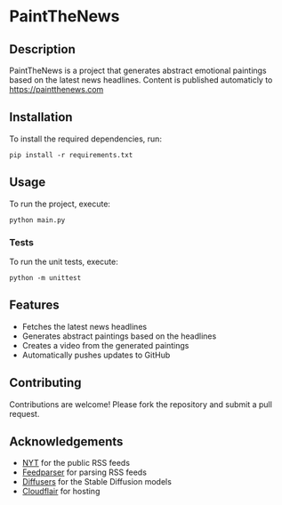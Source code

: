 # PaintTheNews

## Description
PaintTheNews is a project that generates abstract emotional paintings based on the latest news headlines.  Content is published automaticly to https://paintthenews.com

## Installation
To install the required dependencies, run:
```
pip install -r requirements.txt
```

## Usage
To run the project, execute:
```
python main.py
```

### Tests
To run the unit tests, execute:
```
python -m unittest
```

## Features
- Fetches the latest news headlines
- Generates abstract paintings based on the headlines
- Creates a video from the generated paintings
- Automatically pushes updates to GitHub

## Contributing
Contributions are welcome! Please fork the repository and submit a pull request.

## Acknowledgements
- [NYT](https://www.nytimes.com/) for the public RSS feeds
- [Feedparser](https://github.com/kurtmckee/feedparser) for parsing RSS feeds
- [Diffusers](https://github.com/huggingface/diffusers) for the Stable Diffusion models
- [Cloudflair](https://www.cloudflare.com/) for hosting
